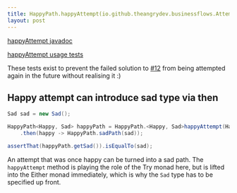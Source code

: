 ```yaml
---
title: HappyPath.happyAttempt(io.github.theangrydev.businessflows.Attempt<Happy>)
layout: post
---
```

[happyAttempt javadoc](https://oss.sonatype.org/service/local/repositories/releases/archive/io/github/theangrydev/business-flows/10.1.7/business-flows-10.1.7-javadoc.jar/!/io/github/theangrydev/businessflows/HappyPath.html#happyAttempt-io.github.theangrydev.businessflows.Attempt-)

[happyAttempt usage tests](https://github.com/theangrydev/business-flows/blob/master/src/test/java/api/HappyAttemptApiTest.java)

These tests exist to prevent the failed solution to <a href="https://github.com/theangrydev/business-flows/issues/12">#12</a>
from being attempted again in the future without realising it :)

## Happy attempt can introduce sad type via then
```java
Sad sad = new Sad();

HappyPath<Happy, Sad> happyPath = HappyPath.<Happy, Sad>happyAttempt(Happy::new)
    .then(happy -> HappyPath.sadPath(sad));

assertThat(happyPath.getSad()).isEqualTo(sad);
```
An attempt that was once happy can be turned into a sad path.
The `happyAttempt` method is playing the role of the Try monad here, but is lifted into the Either monad immediately, which is why the `Sad` type has to be specified up front.

